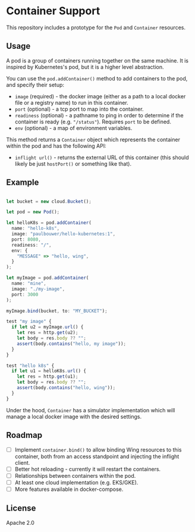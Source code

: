 # Container Support

This repository includes a prototype for the `Pod` and `Container` resources.

## Usage

A pod is a group of containers running together on the same machine. It is inspired by Kubernetes's pod, but it is a higher level abstraction.

You can use the `pod.addContainer()` method to add containers to the pod, and specify their setup:

* `image` (required) - the docker image (either as a path to a local docker file or a registry name) to run in this container.
* `port` (optional) - a tcp port to map into the container.
* `readiness` (optional) - a pathname to ping in order to determine if the container is ready (e.g. `"/status"`). Requires `port` to be defined.
* `env` (optional) - a map of environment variables.

This method returns a `Container` object which represents the container within the pod and has the following API:

* `inflight url()` - returns the external URL of this container (this should likely be just `hostPort()` or something like that).

## Example

```js

let bucket = new cloud.Bucket();

let pod = new Pod();

let helloK8s = pod.addContainer(
  name: "hello-k8s", 
  image: "paulbouwer/hello-kubernetes:1", 
  port: 8080, 
  readiness: "/",
  env: {
    "MESSAGE" => "hello, wing",
  }
);

let myImage = pod.addContainer(
  name: "mine",
  image: "./my-image",
  port: 3000
);

myImage.bind(bucket, to: "MY_BUCKET");

test "my image" {
  if let u2 = myImage.url() {
    let res = http.get(u2);
    let body = res.body ?? "";
    assert(body.contains("hello, my image"));
  }
}

test "hello k8s" {
  if let u1 = helloK8s.url() {
    let res = http.get(u1);
    let body = res.body ?? "";
    assert(body.contains("hello, wing"));
  }
}
```

Under the hood, `Container` has a simulator implementation which will manage a local docker image with the desired settings.

## Roadmap

- [ ] Implement `container.bind()` to allow binding Wing resources to this container, both from an access standpoint and injecting the inflight client.
- [ ] Better hot reloading - currently it will restart the containers.
- [ ] Relationships between containers within the pod.
- [ ] At least one cloud implementation (e.g. EKS/GKE).
- [ ] More features available in docker-compose.

## License

Apache 2.0
